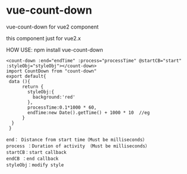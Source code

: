 # vue-count-down
vue-count-down for vue2 component

this component just for vue2.x

HOW USE:
    npm install vue-count-down 
    
    <count-down :end="endTime" :process="processTime" @startCB="start" :styleObj="styleObj"></count-down> 
    import CountDown from "count-down"
    export default{
     data (){
          return {
            styleObj:{
              background:'red'
            },
            processTime:0.1*1000 * 60,
            endTime:new Date().getTime() + 1000 * 10  //eg
          }
      }
     }
    
    end： Distance from start time（Must be milliseconds）
    process ：Duration of activity （Must be milliseconds）
    startCB：start callback
    endCB ：end callback
    styleObj：modify style
